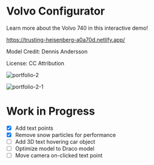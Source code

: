 # Volvo Configurator

Learn more about the Volvo 740 in this interactive demo!

https://trusting-heisenberg-a0a70d.netlify.app/

Model Credit: Dennis Andersson 

License: CC Attribution

![portfolio-2](https://user-images.githubusercontent.com/27746994/112216928-4e25cc80-8bdf-11eb-9e5d-aed4f02977a3.gif)


![portfolio-2-1](https://user-images.githubusercontent.com/27746994/112215334-81fff280-8bdd-11eb-95b4-ff22f4308cb3.gif)



# Work in Progress
- [x] Add text points
- [x] Remove snow particles for performance
- [ ] Add 3D text hovering car object
- [ ] Optimize model to Draco model
- [ ] Move camera on-clicked text point
